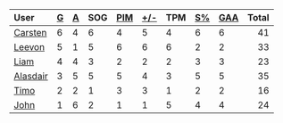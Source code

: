 | User | [G](https://github.com/llevasseur/world-juniors-2022/blob/master/STANDINGS.md#goals) | [A](https://github.com/llevasseur/world-juniors-2022/blob/master/STANDINGS.md#assists) | SOG | [PIM](https://github.com/llevasseur/world-juniors-2022/blob/master/STANDINGS.md#penalties-in-minutes) | [+/-](https://github.com/llevasseur/world-juniors-2022/blob/master/STANDINGS.md#plus--minus) | TPM | [S%](https://github.com/llevasseur/world-juniors-2022/blob/master/STANDINGS.md#save-percentage) | [GAA](https://github.com/llevasseur/world-juniors-2022/blob/master/STANDINGS.md#goals-against-average) | Total |
| :--- | ---- | ---- | ---- | ---- | ---- | ---- | ---- | ---- |  -----: |
| [Carsten](https://github.com/llevasseur/world-juniors-2022/blob/master/ROSTERS.md#Carsten) | 6 | 4 | 6 | 4 | 5 | 4 | 6 | 6 | 41 |
| [Leevon](https://github.com/llevasseur/world-juniors-2022/blob/master/ROSTERS.md#Leevon) | 5 | 1 | 5 | 6 | 6 | 6 | 2 | 2 | 33 |
| [Liam](https://github.com/llevasseur/world-juniors-2022/blob/master/ROSTERS.md#Liam) | 4 | 4 | 3 | 2 | 2 | 2 | 3 | 3 | 23 |
| [Alasdair](https://github.com/llevasseur/world-juniors-2022/blob/master/ROSTERS.md#Alasdair) | 3 | 5 | 5 | 5 | 4 | 3 | 5 | 5 | 35 |
| [Timo](https://github.com/llevasseur/world-juniors-2022/blob/master/ROSTERS.md#Timo) | 2 | 2 | 1 | 3 | 3 | 1 | 2 | 2 | 16 |
| [John](https://github.com/llevasseur/world-juniors-2022/blob/master/ROSTERS.md#John) | 1 | 6 | 2 | 1 | 1 | 5 | 4 | 4 | 24 |
